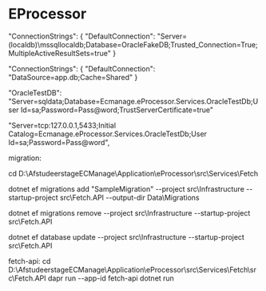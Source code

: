 # EProcessor

"ConnectionStrings": {
"DefaultConnection": "Server=(localdb)\\mssqllocaldb;Database=OracleFakeDB;Trusted_Connection=True;MultipleActiveResultSets=true"
}

"ConnectionStrings": {
"DefaultConnection": "DataSource=app.db;Cache=Shared"
}

"OracleTestDB": "Server=sqldata;Database=Ecmanage.eProcessor.Services.OracleTestDb;User Id=sa;Password=Pass@word;TrustServerCertificate=true"

"Server=tcp:127.0.0.1,5433;Initial Catalog=Ecmanage.eProcessor.Services.OracleTestDb;User Id=sa;Password=Pass@word",

migration:

cd D:\AfstudeerstageECManage\Application\eProcessor\src\Services\Fetch

dotnet ef migrations add "SampleMigration" --project src\Infrastructure --startup-project src\Fetch.API --output-dir Data\Migrations

dotnet ef migrations remove --project src\Infrastructure --startup-project src\Fetch.API

dotnet ef database update --project src\Infrastructure --startup-project src\Fetch.API

fetch-api:
cd D:\AfstudeerstageECManage\Application\eProcessor\src\Services\Fetch\src\Fetch.API
dapr run --app-id fetch-api dotnet run
